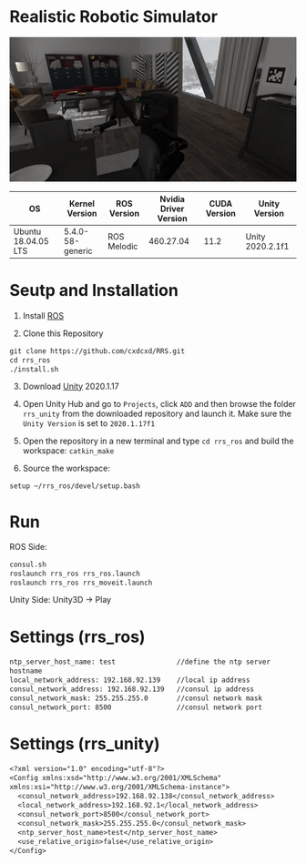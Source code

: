 # Realistic Robotic Simulator

![Alt text](sample.png?raw=true "Title")

| OS  | Kernel Version | ROS Version | Nvidia Driver Version | CUDA Version | Unity Version
| --- | ----------| ----------- | ------------ | ------------ | ------------ 
| Ubuntu 18.04.05 LTS | 5.4.0-58-generic | ROS Melodic | 460.27.04 | 11.2 | Unity 2020.2.1f1

<!--# Unity Version
    2020.1.17f1-->
    
<!--# ROS Version
    Ubuntu 18.04
    ROS Melodic-->

# Seutp and Installation

1) Install [ROS](http://wiki.ros.org/melodic/Installation/Ubuntu)

2) Clone this Repository 
```
git clone https://github.com/cxdcxd/RRS.git
cd rrs_ros
./install.sh
```

3) Download [Unity](https://unity3d.com/get-unity/download/archive) 2020.1.17

4) Open Unity Hub and go to `Projects`, click `ADD` and then browse the folder `rrs_unity` from the downloaded repository and launch it. Make sure the `Unity Version` is set to `2020.1.17f1`

5) Open the repository in a new terminal and type `cd rrs_ros` and build the workspace: `catkin_make`

6) Source the workspace: 
```
setup ~/rrs_ros/devel/setup.bash
```

# Run

ROS Side:
```
consul.sh
roslaunch rrs_ros rrs_ros.launch
roslaunch rrs_ros rrs_moveit.launch
```

Unity Side:
Unity3D -> Play

# Settings (rrs_ros)
    ntp_server_host_name: test               //define the ntp server hostname
    local_network_address: 192.168.92.139    //local ip address
    consul_network_address: 192.168.92.139   //consul ip address
    consul_network_mask: 255.255.255.0       //consul network mask
    consul_network_port: 8500                //consul network port
    
# Settings (rrs_unity)
    <?xml version="1.0" encoding="utf-8"?>
    <Config xmlns:xsd="http://www.w3.org/2001/XMLSchema" xmlns:xsi="http://www.w3.org/2001/XMLSchema-instance">
      <consul_network_address>192.168.92.138</consul_network_address>
      <local_network_address>192.168.92.1</local_network_address>
      <consul_network_port>8500</consul_network_port>
      <consul_network_mask>255.255.255.0</consul_network_mask>
      <ntp_server_host_name>test</ntp_server_host_name>
      <use_relative_origin>false</use_relative_origin>
    </Config>
    
    
